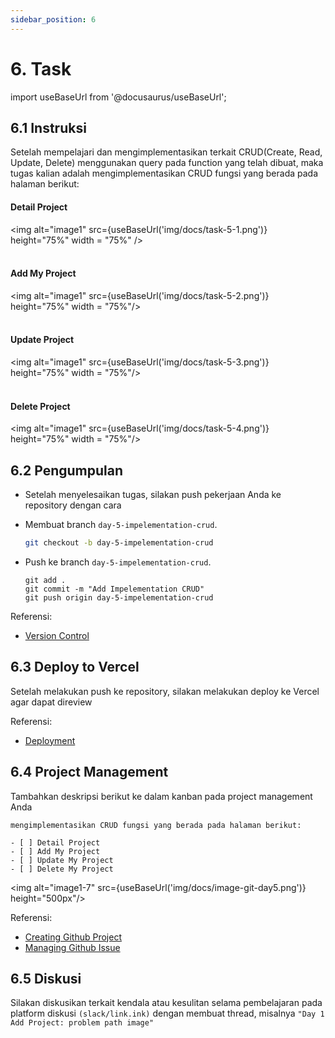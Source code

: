 ```yaml
---
sidebar_position: 6
---
```


# 6. Task

import useBaseUrl from '@docusaurus/useBaseUrl';

## 6.1 Instruksi

Setelah mempelajari dan mengimplementasikan terkait CRUD(Create, Read, Update, Delete) menggunakan query pada function yang telah dibuat, maka tugas kalian adalah mengimplementasikan CRUD fungsi yang berada pada halaman berikut:

#### Detail Project

<img alt="image1" src={useBaseUrl('img/docs/task-5-1.png')} height="75%" width = "75%" />
<br />
<br />

#### Add My Project

<img alt="image1" src={useBaseUrl('img/docs/task-5-2.png')} height="75%" width = "75%"/>
<br />
<br />

#### Update Project

<img alt="image1" src={useBaseUrl('img/docs/task-5-3.png')} height="75%" width = "75%"/>
<br />
<br />

#### Delete Project

<img alt="image1" src={useBaseUrl('img/docs/task-5-4.png')} height="75%" width = "75%"/>

## 6.2 Pengumpulan

- Setelah menyelesaikan tugas, silakan push pekerjaan Anda ke repository dengan cara
- Membuat branch `day-5-impelementation-crud`.

  ```bash
  git checkout -b day-5-impelementation-crud
  ```

- Push ke branch `day-5-impelementation-crud`.

  ```
  git add .
  git commit -m "Add Impelementation CRUD"
  git push origin day-5-impelementation-crud
  ```

Referensi:

- [Version Control](https://dumbways-ebook.netlify.app/getting-started/version-control/git-installation)

## 6.3 Deploy to Vercel

Setelah melakukan push ke repository, silakan melakukan deploy ke Vercel agar dapat direview

Referensi:

- [Deployment](https://dumbways-ebook.netlify.app/getting-started/deployment/vercel)

## 6.4 Project Management

Tambahkan deskripsi berikut ke dalam kanban pada project management Anda

```text
mengimplementasikan CRUD fungsi yang berada pada halaman berikut:

- [ ] Detail Project
- [ ] Add My Project
- [ ] Update My Project
- [ ] Delete My Project
```

<img alt="image1-7" src={useBaseUrl('img/docs/image-git-day5.png')} height="500px"/>

Referensi:

- [Creating Github Project](https://dumbways-ebook.netlify.app/getting-started/project-management/membuat-project-managament)
- [Managing Github Issue](https://dumbways-ebook.netlify.app/getting-started/project-management/issue-dan-status-project)

## 6.5 Diskusi

Silakan diskusikan terkait kendala atau kesulitan selama pembelajaran pada platform diskusi `(slack/link.ink)` dengan membuat thread, misalnya `"Day 1 Add Project: problem path image"`
